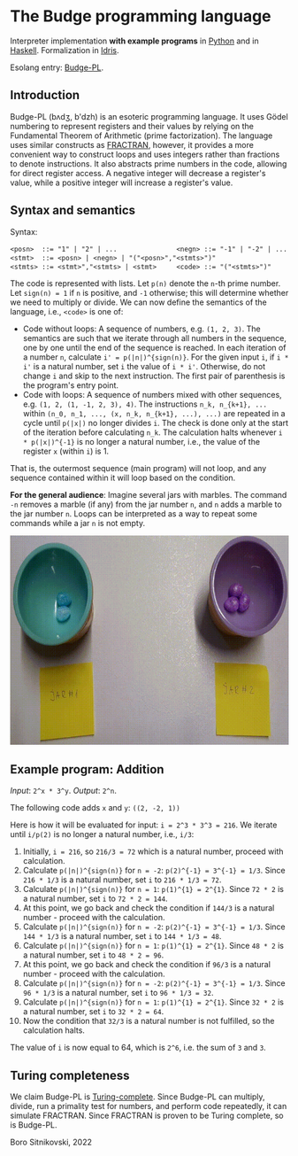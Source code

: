 # The Budge programming language

Interpreter implementation **with example programs** in [Python](./src/budge.ipynb) and in [Haskell](./src/budge.lhs). Formalization in [Idris](./src/budge.idr).

Esolang entry: [Budge-PL](https://esolangs.org/wiki/Budge-PL).

## Introduction

Budge-PL (bʌdʒ, b'dzh) is an esoteric programming language. It uses Gödel numbering to represent registers and their values by relying on the Fundamental Theorem of Arithmetic (prime factorization). The language uses similar constructs as [FRACTRAN](https://en.wikipedia.org/wiki/FRACTRAN), however, it provides a more convenient way to construct loops and uses integers rather than fractions to denote instructions. It also abstracts prime numbers in the code, allowing for direct register access. A negative integer will decrease a register's value, while a positive integer will increase a register's value.

## Syntax and semantics

Syntax:

```
<posn>  ::= "1" | "2" | ...               <negn> ::= "-1" | "-2" | ...
<stmt>  ::= <posn> | <negn> | "("<posn>","<stmts>")"
<stmts> ::= <stmt>","<stmts> | <stmt>     <code> ::= "("<stmts>")"
```

The code is represented with lists. Let `p(n)` denote the `n`-th prime number. Let `sign(n) = 1` if `n` is positive, and `-1` otherwise; this will determine whether we need to multiply or divide. We can now define the semantics of the language, i.e., `<code>` is one of:

- Code without loops: A sequence of numbers, e.g. `(1, 2, 3)`. The semantics are such that we iterate through all numbers in the sequence, one by one until the end of the sequence is reached. In each iteration of a number `n`, calculate `i' = p(|n|)^{sign(n)}`. For the given input `i`, if `i * i'` is a natural number, set `i` the value of `i * i'`. Otherwise, do not change `i` and skip to the next instruction. The first pair of parenthesis is the program's entry point.
- Code with loops: A sequence of numbers mixed with other sequences, e.g. `(1, 2, (1, -1, 2, 3), 4)`. The instructions `n_k, n_{k+1}, ...` within `(n_0, n_1, ..., (x, n_k, n_{k+1}, ...), ...)` are repeated in a cycle until `p(|x|)` no longer divides `i`. The check is done only at the start of the iteration before calculating `n_k`. The calculation halts whenever `i * p(|x|)^{-1}` is no longer a natural number, i.e., the value of the register `x` (within `i`) is 1.

That is, the outermost sequence (main program) will not loop, and any sequence contained within it will loop based on the condition.

**For the general audience**: Imagine several jars with marbles. The command `-n` removes a marble (if any) from the jar number `n`, and `n` adds a marble to the jar number `n`. Loops can be interpreted as a way to repeat some commands while a jar `n` is not empty.

![Budge-PL addition visualization](./budge.gif)

## Example program: Addition

*Input*: `2^x * 3^y`. *Output*: `2^n`.

The following code adds `x` and `y`: `((2, -2, 1))`

Here is how it will be evaluated for input: `i = 2^3 * 3^3 = 216`. We iterate until `i/p(2)` is no longer a natural number, i.e., `i/3`:

1. Initially, `i = 216`, so `216/3 = 72` which is a natural number, proceed with calculation.
2. Calculate `p(|n|)^{sign(n)}` for `n = -2`: `p(2)^{-1} = 3^{-1} = 1/3`. Since `216 * 1/3` is a natural number, set `i` to `216 * 1/3 = 72`.
3. Calculate `p(|n|)^{sign(n)}` for `n = 1`: `p(1)^{1} = 2^{1}`. Since `72 * 2` is a natural number, set `i` to `72 * 2 = 144`.
4. At this point, we go back and check the condition if `144/3` is a natural number - proceed with the calculation.
5. Calculate `p(|n|)^{sign(n)}` for `n = -2`: `p(2)^{-1} = 3^{-1} = 1/3`. Since `144 * 1/3` is a natural number, set `i` to `144 * 1/3 = 48`.
6. Calculate `p(|n|)^{sign(n)}` for `n = 1`: `p(1)^{1} = 2^{1}`. Since `48 * 2` is a natural number, set `i` to `48 * 2 = 96`.
7. At this point, we go back and check the condition if `96/3` is a natural number - proceed with the calculation.
8. Calculate `p(|n|)^{sign(n)}` for `n = -2`: `p(2)^{-1} = 3^{-1} = 1/3`. Since `96 * 1/3` is a natural number, set `i` to `96 * 1/3 = 32`.
9. Calculate `p(|n|)^{sign(n)}` for `n = 1`: `p(1)^{1} = 2^{1}`. Since `32 * 2` is a natural number, set `i` to `32 * 2 = 64`.
10. Now the condition that `32/3` is a natural number is not fulfilled, so the calculation halts.

The value of `i` is now equal to 64, which is `2^6`, i.e. the sum of `3` and `3`.

## Turing completeness

We claim Budge-PL is [Turing-complete](https://en.wikipedia.org/wiki/Turing_completeness). Since Budge-PL can multiply, divide, run a primality test for numbers, and perform code repeatedly, it can simulate FRACTRAN. Since FRACTRAN is proven to be Turing complete, so is Budge-PL.

Boro Sitnikovski, 2022
